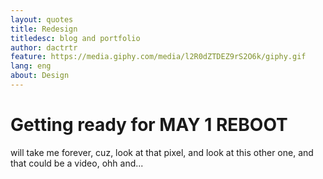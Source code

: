 ```yaml
---
layout: quotes
title: Redesign
titledesc: blog and portfolio
author: dactrtr
feature: https://media.giphy.com/media/l2R0dZTDEZ9rS2O6k/giphy.gif
lang: eng
about: Design
---
```


# Getting ready for MAY 1 REBOOT

will take me forever, cuz, look at that pixel, and look at this other one, and that could be a video, ohh and...

